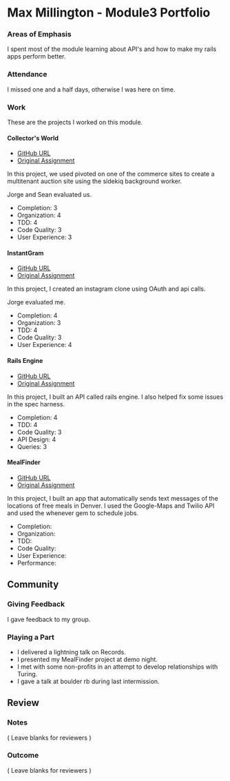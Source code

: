 # Max Millington - Module3 Portfolio

### Areas of Emphasis

I spent most of the module learning about API's and how to make my rails apps perform better.

### Attendance

I missed one and a half days, otherwise I was here on time. 

### Work

These are the projects I worked on this module.

#### Collector's World

* [GitHub URL](https://github.com/MaxMillington/the_pivot)
* [Original Assignment](https://github.com/turingschool/lesson_plans/blob/master/ruby_03-professional_rails_applications/the_pivot.md)

In this project, we used pivoted on one of the commerce sites to create a multitenant auction site using the sidekiq background worker.

Jorge and Sean evaluated us.

* Completion: 3
* Organization: 4
* TDD: 4
* Code Quality: 3
* User Experience: 3


#### InstantGram

* [GitHub URL](https://github.com/MaxMillington/instagram-api)
* [Original Assignment](https://github.com/turingschool/lesson_plans/blob/master/ruby_03-professional_rails_applications/apicurious.md)

In this project, I created an instagram clone using OAuth and api calls.

Jorge evaluated me.

* Completion: 4
* Organization: 3
* TDD: 4
* Code Quality: 3
* User Experience: 4

#### Rails Engine

* [GitHub URL](https://github.com/MaxMillington/rails_engine)
* [Original Assignment](https://github.com/turingschool/lesson_plans/blob/master/ruby_03-professional_rails_applications/rales_engine.md)

In this project, I built an API called rails engine. I also helped fix some issues in the spec harness.

* Completion: 4
* TDD: 4
* Code Quality: 3
* API Design: 4
* Queries: 3


#### MealFinder

* [GitHub URL](https://github.com/MaxMillington/meal-finder)
* [Original Assignment](https://github.com/turingschool/lesson_plans/blob/master/ruby_03-professional_rails_applications/self_directed_project.md)

In this project, I built an app that automatically sends text messages of the locations of free meals in Denver. I used the Google-Maps and Twilio API and used the whenever gem to schedule jobs.

* Completion:
* Organization:
* TDD:
* Code Quality:
* User Experience:
* Performance:


## Community

### Giving Feedback

 I gave feedback to my group. 

### Playing a Part

* I delivered a lightning talk on Records.
* I presented my MealFinder project at demo night.
* I met with some non-profits in an attempt to develop relationships with Turing.
* I gave a talk at boulder rb during last intermission.

## Review

### Notes

( Leave blanks for reviewers )

### Outcome

( Leave blanks for reviewers )
